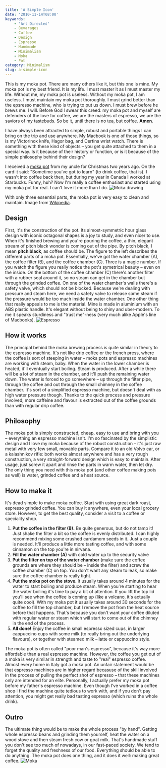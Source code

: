 ```yaml
---
title: 'A Simple Icon'
date: '2010-11-14T08:00'
keywords:
    - 'Art Directed'
    - Bevarages
    - Coffee
    - Design
    - Espresso
    - Handmade
    - Minimalism
    - Moka
    - Pot
category: Minimalism
slug: a-simple-icon
---
```


This is my moka pot. There are many others like it, but this one is mine. My moka pot is my best friend. It is my life. I must master it as I must master my life. Without me, my moka pot is useless. Without my moka pot, I am useless. I must maintain my moka pot thoroughly. I must grind better than the epsresso machine, who is trying to put us down. I must brew before he brews me. I will. Before God I swear this creed: my moka pot and myself are defenders of the love for coffee, we are the masters of espresso, we are the saviors of my tastebuds. So be it, until there is no tea, but coffee. **Amen**.

I have always been attracted to simple, robust and portable things I can bring on the trip and use anywhere. My Macbook is one of those things, so is my Victorinox knife, Hagor bag, and Certina wrist watch. There is something with these kind of objects – you get quite attached to them in a special way. Is it because of their history or function, or is it because of the simple philosophy behind their design?

I received a [moka pot](http://en.wikipedia.org/wiki/Moka_(coffee_pot) "Moka pot – Wikipedia") from my uncle for Christmas two years ago. On the card it said: "Sometime you've got to learn" (to drink coffee, that is). I wasn't into coffee back then, but during my year in Canada I worked at Starbucks. Funny, huh? Now I'm really a coffee enthusiast and started using my moka pot for real. I can't love it more than I do. ![Moka drawing](http://213.185.255.138/core/wp-content/uploads/2010/11/moka_drawing.png)  

With only three essential parts, the moka pot is very easy to clean and maintain. Image from [Wikipedia](http://en.wikipedia.org/wiki/File:MokaCoffeePot.svg).

## Design
First, it's the construction of the pot. Its almost-symmetric hour glass design with iconic octagonal shapes is a joy to study, and even nicer to use. When it's finished brewing and you're pouring the coffee, a thin, elegant stream of pitch black wonder is coming out of the pipe. By pitch black, I mean **pitch black**, as coffee should be. The figure to the left describes the different parts of a moka pot. Essentially, we've got the water chamber (A), the coffee filter (B), and the coffee chamber (C). Three is a magic number. If you watch the figure you really notice the pot's symetrical beauty – even on the inside. On the bottom of the coffee chamber (C) there's another filter with a rubber seal around it, so no steam can get in the chamber but through the grinded coffee. On one of the water chamber's walls there's a safety valve, which should not be blocked. Because we're dealing with pressure and steam here, we need a safety valve to release some steam if the pressure would be too much inside the water chamber. One other thing that really appeals to me is the material. Mine is made in aluminium with an ABS plastic handle. It's elegant without being to shiny and uber-modern. To me it speaks sturdiness and "trust me"-ness (very much alike Apple's line of Macbooks). ![Espresso](http://213.185.255.138/core/wp-content/uploads/2010/11/espresso.png)
## How it works
The principal behind the moka brewing process is quite similar in theory to the espresso machine. It's not like drip coffee or the french press, where the coffee is sort of steeping in water – moka pots and espresso machines are working with steam, baby. When the water in the lower chamber is heated, it'll eventually start boiling. Steam is produced. After a while there will be a lot of steam in the chamber, and it'll push the remaining water down. The water is forced to go somewhere – up through the filter pipe, through the coffee and out through the small chimney in the coffee chamber. It's sort of a simplified espresso machine, but doesn't deal with as high water pressure though. Thanks to the quick process and pressure involved, more caffeine and flavour is extracted out of the coffee grounds than with regular drip coffee.
## Philosophy
The moka pot is simply constructed, cheap, easy to use and bring with you – everything an espresso machine isn't. I'm so fascinated by the simplistic design and I love my moka because of the robust construction – it's just raw metal with very few small, movable parts. Compare it to an old Volvo car, or a kalashnikov rifle: both works almost anywhere and has a very rough construction, a very straight-forward design which is easy to maintain. After usage, just screw it apart and rinse the parts in warm water, then let dry. The only thing you need with this moka pot (and other coffee making pots as well) is water, grinded coffee and a heat source.
## How to make it
It's dead simple to make moka coffee. Start with using great dark roast, espresso grinded coffee. You can buy it anywhere, even your local grocery store. However, to get the best quality, consider a visit to a coffee or speciality shop.
1. **Put the coffee in the filter (B).** Be quite generous, but do not tamp it! Just shake the filter a bit so the coffee is evenly distributed. I can highly recommend mixing some crushed cardamom seeds in it. Just a couple is needed. It'll produce a little more tasting coffee, and with some cinnamon on the top you're in nirvana.
2. **Fill the water chamber (A)** with cold water up to the security valve
3. **Put the filter on top of the water chamber** (make sure the coffee grounds are where they should be – inside the filter) and screw the coffee chamber (C) on top. You don't want any steam to leak, so make sure the coffee chamber is really tight.
4. **Put the moka pot on the stove**. It usually takes around 4 minutes for the water to start boiling and produce steam. When you're starting to hear the water boiling it's time to pay a bit of attention. If you lift the top lid you'll see when the coffee is coming up (like a volcano, it's actually quite cool). With my moka pot it usually takes around 30 seconds for the coffee to fill the top chamber, but I remove the pot from the heat source before that happens. That's because you don't want your coffee diluted with regular water or steam which will start to come out of the chimney in the end of the process.
5. **All done!** Enjoy the coffee in small espresso sized cups, in larger cappuccino cups with some milk (to really bring out the underlying flavours), or together with steamed milk – latte or cappuccino style.

The moka pot is often called "poor man's espresso", because it's way more affordable than a real espresso machine. However, the coffee you get out of a moka is very similar in strength and taste to "real" espresso coffee. Almost every home in Italy got a moka pot. An unfair statement would be that espresso machines are in higher regard becasuse of the skill involved in the process of pulling the perfect shot of espresso – that these machines only are intended for an elite. Personally, I actually prefer my moka pot before my father's espresso machine. Even though I've worked in a coffee shop I find the machine quite tedious to work with, and if you don't pay attention, you might get really bad tasting espresso (which ruins the whole drink).
## Outro
The ultimate thing would be to make the whole process "by hand". Getting whole espresso beans and grinding them yourself, heat the water on a wood stove and then steam fresh cow or goat milk. That's handmade stuff you don't see too much of nowadays, in our fast-paced society. We tend to forget the quality and freshness of our food. Everything should be able to do anything. The moka pot does one thing, and it does it well: making great coffee.
![Moka](http://213.185.255.138/core/wp-content/uploads/2010/11/moka.png)
